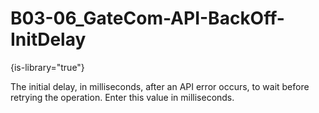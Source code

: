 # B03-06_GateCom-API-BackOff-InitDelay

{is-library="true"}

<snippet id="B03-06_GateCom-API-BackOff-InitDelay_snippet">



The initial delay, in milliseconds, after an API error occurs, to wait before retrying the operation. Enter this value in milliseconds.


</snippet>